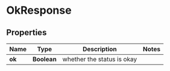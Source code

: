 

# OkResponse


## Properties

| Name | Type | Description | Notes |
|------------ | ------------- | ------------- | -------------|
|**ok** | **Boolean** | whether the status is okay |  |



